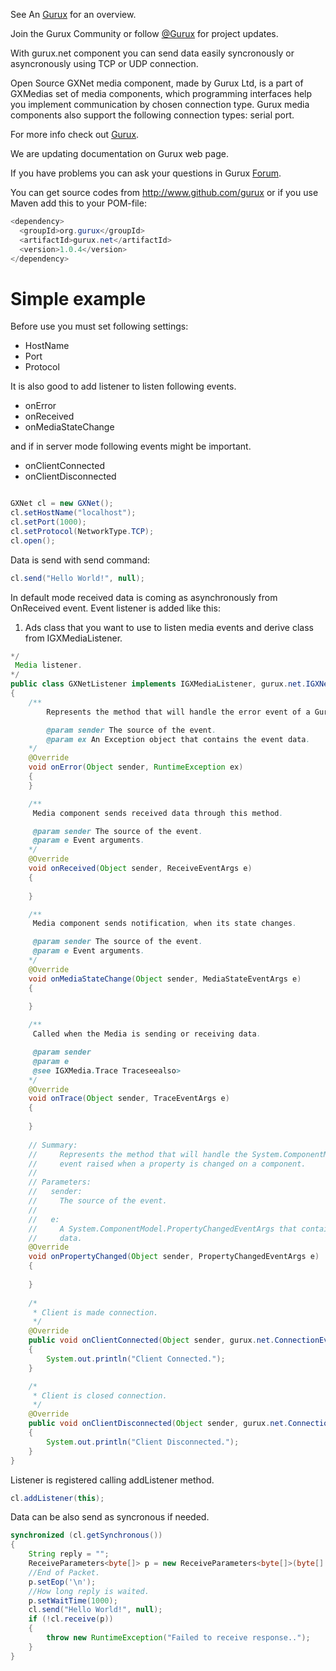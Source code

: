 See An [Gurux](http://www.gurux.org/ "Gurux") for an overview.

Join the Gurux Community or follow [@Gurux](https://twitter.com/guruxorg "@Gurux") for project updates.

With gurux.net component you can send data easily syncronously or asyncronously using TCP or UDP connection.

Open Source GXNet media component, made by Gurux Ltd, is a part of GXMedias set of media components, which programming interfaces help you implement communication by chosen connection type. Gurux media components also support the following connection types: serial port.

For more info check out [Gurux](http://www.gurux.org/ "Gurux").

We are updating documentation on Gurux web page. 

If you have problems you can ask your questions in Gurux [Forum](http://www.gurux.org/forum).

You can get source codes from http://www.github.com/gurux or if you use Maven add this to your POM-file:

```java
<dependency>
  <groupId>org.gurux</groupId>
  <artifactId>gurux.net</artifactId>
  <version>1.0.4</version>
</dependency>
```

Simple example
=========================== 
Before use you must set following settings:
* HostName
* Port
* Protocol

It is also good to add listener to listen following events.
* onError
* onReceived
* onMediaStateChange

and if in server mode following events might be important.
* onClientConnected
* onClientDisconnected                

```java

GXNet cl = new GXNet();
cl.setHostName("localhost");
cl.setPort(1000);
cl.setProtocol(NetworkType.TCP);
cl.open();

```

Data is send with send command:

```java
cl.send("Hello World!", null);
```
In default mode received data is coming as asynchronously from OnReceived event.
Event listener is added like this:
1. Ads class that you want to use to listen media events and derive class from IGXMediaListener.

```java
*/
 Media listener.
*/
public class GXNetListener implements IGXMediaListener, gurux.net.IGXNetListener
{
	/** 
        Represents the method that will handle the error event of a Gurux component.

        @param sender The source of the event.
        @param ex An Exception object that contains the event data.
    */
    @Override
    void onError(Object sender, RuntimeException ex)
    {
    }

    /** 
     Media component sends received data through this method.

     @param sender The source of the event.
     @param e Event arguments.
    */
    @Override
    void onReceived(Object sender, ReceiveEventArgs e)
    {
    
    }

    /** 
     Media component sends notification, when its state changes.

     @param sender The source of the event.    
     @param e Event arguments.
    */
    @Override
    void onMediaStateChange(Object sender, MediaStateEventArgs e)
    {
    
    }

    /** 
     Called when the Media is sending or receiving data.

     @param sender
     @param e
     @see IGXMedia.Trace Traceseealso>
    */
    @Override
    void onTrace(Object sender, TraceEventArgs e)
    {
    
    }
    
    // Summary:
    //     Represents the method that will handle the System.ComponentModel.INotifyPropertyChanged.PropertyChanged
    //     event raised when a property is changed on a component.
    //
    // Parameters:
    //   sender:
    //     The source of the event.
    //
    //   e:
    //     A System.ComponentModel.PropertyChangedEventArgs that contains the event
    //     data.
    @Override
    void onPropertyChanged(Object sender, PropertyChangedEventArgs e)
    {
		
    }
    
    /*
     * Client is made connection.
     */
    @Override
    public void onClientConnected(Object sender, gurux.net.ConnectionEventArgs e) 
    {
        System.out.println("Client Connected.");
    }

    /*
     * Client is closed connection.
     */
    @Override
    public void onClientDisconnected(Object sender, gurux.net.ConnectionEventArgs e) 
    {
        System.out.println("Client Disconnected.");
    }
}

```

Listener is registered calling addListener method.
```java
cl.addListener(this);

```

Data can be also send as syncronous if needed.

```java
synchronized (cl.getSynchronous())
{
    String reply = "";    
    ReceiveParameters<byte[]> p = new ReceiveParameters<byte[]>(byte[].class);    
    //End of Packet.
    p.setEop('\n'); 
    //How long reply is waited.   
    p.setWaitTime(1000);          
    cl.send("Hello World!", null);
    if (!cl.receive(p))
    {
        throw new RuntimeException("Failed to receive response..");
    }
}
```
